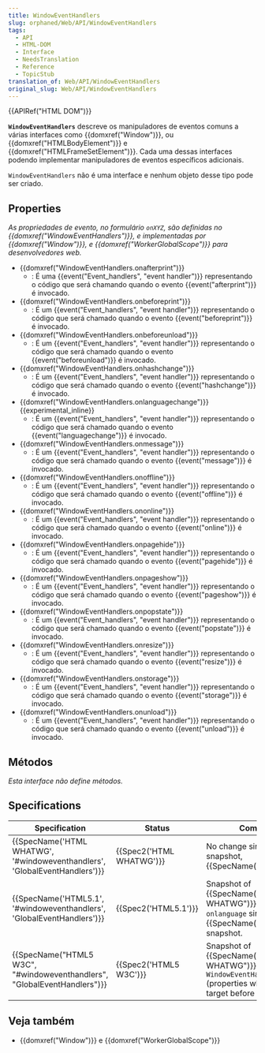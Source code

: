 ```yaml
---
title: WindowEventHandlers
slug: orphaned/Web/API/WindowEventHandlers
tags:
  - API
  - HTML-DOM
  - Interface
  - NeedsTranslation
  - Reference
  - TopicStub
translation_of: Web/API/WindowEventHandlers
original_slug: Web/API/WindowEventHandlers
---
```

{{APIRef("HTML DOM")}}

**`WindowEventHandlers`** descreve os manipuladores de eventos comuns a várias interfaces como {{domxref("Window")}}, ou {{domxref("HTMLBodyElement")}} e {{domxref("HTMLFrameSetElement")}}. Cada uma dessas interfaces podendo implementar manipuladores de eventos específicos adicionais.

`WindowEventHandlers` não é uma interface e nenhum objeto desse tipo pode ser criado.

## Properties

_As propriedades de evento, no formulário `onXYZ`, são definidas no {{domxref("WindowEventHandlers")}}, e implementadas por {{domxref("Window")}}, e {{domxref("WorkerGlobalScope")}} para desenvolvedores web._

- {{domxref("WindowEventHandlers.onafterprint")}}
  - : É uma {{event("Event_handlers", "event handler")}} representando o código que será chamando quando o evento {{event("afterprint")}} é invocado.
- {{domxref("WindowEventHandlers.onbeforeprint")}}
  - : É um {{event("Event_handlers", "event handler")}} representando o código que será chamado quando o evento {{event("beforeprint")}} é invocado.
- {{domxref("WindowEventHandlers.onbeforeunload")}}
  - : É um {{event("Event_handlers", "event handler")}} representando o código que será chamado quando o evento {{event("beforeunload")}} é invocado.
- {{domxref("WindowEventHandlers.onhashchange")}}
  - : É um {{event("Event_handlers", "event handler")}} representando o código que será chamado quando o evento {{event("hashchange")}} é invocado.
- {{domxref("WindowEventHandlers.onlanguagechange")}} {{experimental_inline}}
  - : É um {{event("Event_handlers", "event handler")}} representando o código que será chamado quando o evento {{event("languagechange")}} é invocado.
- {{domxref("WindowEventHandlers.onmessage")}}
  - : É um {{event("Event_handlers", "event handler")}} representando o código que será chamado quando o evento {{event("message")}} é invocado.
- {{domxref("WindowEventHandlers.onoffline")}}
  - : É um {{event("Event_handlers", "event handler")}} representando o código que será chamado quando o evento {{event("offline")}} é invocado.
- {{domxref("WindowEventHandlers.ononline")}}
  - : É um {{event("Event_handlers", "event handler")}} representando o código que será chamado quando o evento {{event("online")}} é invocado.
- {{domxref("WindowEventHandlers.onpagehide")}}
  - : É um {{event("Event_handlers", "event handler")}} representando o código que será chamado quando o evento {{event("pagehide")}} é invocado.
- {{domxref("WindowEventHandlers.onpageshow")}}
  - : É um {{event("Event_handlers", "event handler")}} representando o código que será chamado quando o evento {{event("pageshow")}} é invocado.
- {{domxref("WindowEventHandlers.onpopstate")}}
  - : É um {{event("Event_handlers", "event handler")}} representando o código que será chamado quando o evento {{event("popstate")}} é invocado.
- {{domxref("WindowEventHandlers.onresize")}}
  - : É um {{event("Event_handlers", "event handler")}} representando o código que será chamado quando o evento {{event("resize")}} é invocado.
- {{domxref("WindowEventHandlers.onstorage")}}
  - : É um {{event("Event_handlers", "event handler")}} representando o código que será chamado quando o evento {{event("storage")}} é invocado.
- {{domxref("WindowEventHandlers.onunload")}}
  - : É um {{event("Event_handlers", "event handler")}} representando o código que será chamado quando o evento {{event("unload")}} é invocado.

## Métodos

_Esta interface não define métodos._

## Specifications

| Specification                                                                                        | Status                           | Comment                                                                                                                         |
| ---------------------------------------------------------------------------------------------------- | -------------------------------- | ------------------------------------------------------------------------------------------------------------------------------- |
| {{SpecName('HTML WHATWG', '#windoweventhandlers', 'GlobalEventHandlers')}} | {{Spec2('HTML WHATWG')}} | No change since the latest snapshot, {{SpecName("HTML5.1")}}.                                                          |
| {{SpecName('HTML5.1', '#windoweventhandlers', 'GlobalEventHandlers')}}         | {{Spec2('HTML5.1')}}     | Snapshot of {{SpecName("HTML WHATWG")}}. Added `onlanguage` since the {{SpecName("HTML 5")}} snapshot.           |
| {{SpecName("HTML5 W3C", "#windoweventhandlers", "GlobalEventHandlers")}}     | {{Spec2('HTML5 W3C')}}     | Snapshot of {{SpecName("HTML WHATWG")}}. Creation of `WindowEventHandlers` (properties where on the target before it). |

## Veja também

- {{domxref("Window")}} e {{domxref("WorkerGlobalScope")}}

